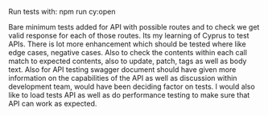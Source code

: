 Run tests with:
npm run cy:open

Bare minimum tests added for API with possible routes and to check we get valid response for each of those routes. Its my learning of Cyprus to test APIs. There is lot more enhancement which should be tested where like edge cases, negative cases. Also to check the contents within each call match to expected contents, also to update, patch, tags as well as body text. Also for API testing swagger document should have given more information on the capabilities of the API as well as discussion within development team, would have been deciding factor on tests. I would also like to load tests API as well as do performance testing to make sure that API can work as expected.